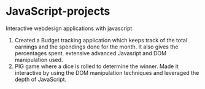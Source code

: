 # JavaScript-projects
Interactive webdesign applications with javascript

1. Created a Budget tracking application which keeps track of the total earnings and the spendings done for the month. It also gives the percentages spent.
  extensive advanced Javasript and DOM manipulation used.
2. PIG game where a dice is rolled to determine the winner. Made it interactive by using the DOM manipulation techniques and leveraged the depth of JavaScript.
